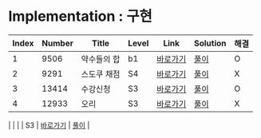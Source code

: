 # Implementation : 구현

| Index | Number | Title            | Level | Link                                              | Solution                                                                            |  해결  |
| ----- | ------ | ---------------- | ----- | ------------------------------------------------- | ----------------------------------------------------------------------------------- | -------|
| 1     | 9506   | 약수들의 합             | b1    | [바로가기](https://www.acmicpc.net/problem/9506)  | [풀이](https://github.com/sgn07124/Algorithm/blob/main/Implementation/9506.md)  | O |
| 2     | 9291  | 스도쿠 채점             | S4    | [바로가기](https://www.acmicpc.net/problem/9291)  | [풀이](https://github.com/sgn07124/Algorithm/blob/main/Implementation/9291.md)  | X |
| 3     | 13414  | 수강신청             | S3    | [바로가기](https://www.acmicpc.net/problem/13414)  | [풀이](https://github.com/sgn07124/Algorithm/blob/main/Implementation/13414.md)  | O |
| 4     | 12933  | 오리             | S3    | [바로가기](https://www.acmicpc.net/problem/12933)  | [풀이](https://github.com/sgn07124/Algorithm/blob/main/Implementation/12933.md)  | X |


|      |   |              | S3    | [바로가기]()  | [풀이]()  |
